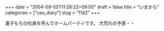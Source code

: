 +++
date = "2004-09-05T11:28:22+09:00"
draft = false
title = "いまから"
categories = ["ceo_diary"]
slug = "1142"
+++

妻子もちの社員を呼んでホームパーティです。
大荒れの予感・・
